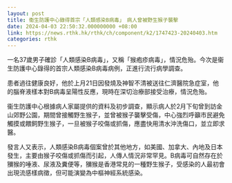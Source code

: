 ```yaml
---
layout: post
title: 衞生防護中心錄得首宗「人類感染B病毒」　病人曾被野生猴子襲擊
date: 2024-04-03 22:50:32.000000000 +08:00
link: https://news.rthk.hk/rthk/ch/component/k2/1747423-20240403.htm
categories: rthk
---
```


一名37歲男子確診「人類感染B病毒」，又稱「猴疱疹病毒」，情況危殆。今次是衞生防護中心錄得的首宗人類感染B病毒病例，正進行流行病學調查。

患者過往健康良好，他於上月21日因發燒及神智不清被送往仁濟醫院急症室，他的腦脊液樣本對B病毒呈陽性反應，現時在深切治療部接受治療，情況危殆。

衞生防護中心根據病人家屬提供的資料及初步調查，顯示病人於2月下旬曾到訪金山郊野公園，期間曾接觸野生猴子，並曾被猴子襲擊受傷，中心強烈呼籲市民避免觸摸或餵飼野生猴子，一旦被猴子咬傷或抓傷，應盡快用清水沖洗傷口，並立即求醫。

發言人又表示，人類感染B病毒個案曾於其他地方，如美國、加拿大、內地及日本發生，主要由猴子咬傷或抓傷而引起，人傳人情況非常罕見。B病毒可自然存在於獼猴的唾液、尿液及糞便等，獼猴是香港常見的一種野生猴子，受感染的人最初會出現流感樣病徵，但可能演變為中樞神經系統感染。
